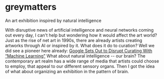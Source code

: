 # greymatters
An art exhibition inspired by natural intelligence

With disruptive news of artificial intelligence and neural networks coming out every day, I can't help but wondering how it would affect the art world? Just as the rise of net art in 1990s, there are already artists creating artworks through AI or inspired by it. What does it do to curation? Well we did see a pioneer here already: 
<a href="https://news.artnet.com/art-world/google-artificial-intelligence-812147">Google Sets Out to Disrupt Curating With “Machine Learning”</a>
What about natural intelligence -- our brain? 
The contemporary art realm has a wide range of media that artists could choose to employ, that appeal to our different sensory organs.
Then I got the idea of what about organizing an exhibition in the pattern of brain.
